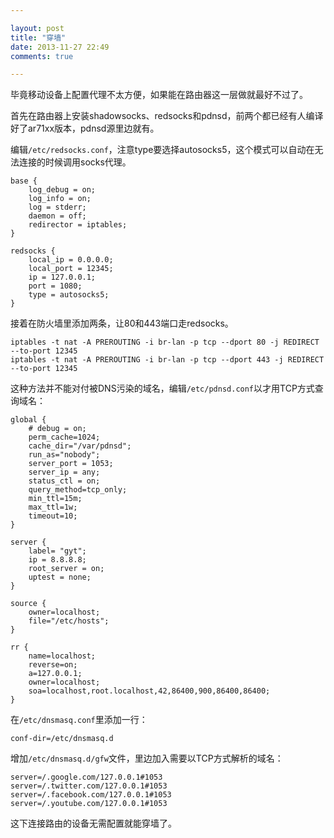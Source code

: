 ```yaml
---

layout: post
title: "穿墙"
date: 2013-11-27 22:49
comments: true

---
```

毕竟移动设备上配置代理不太方便，如果能在路由器这一层做就最好不过了。

首先在路由器上安装shadowsocks、redsocks和pdnsd，前两个都已经有人编译好了ar71xx版本，pdnsd源里边就有。

编辑`/etc/redsocks.conf`，注意type要选择autosocks5，这个模式可以自动在无法连接的时候调用socks代理。

	base {
		log_debug = on;
		log_info = on;
		log = stderr;
		daemon = off;
		redirector = iptables;
	}
			
	redsocks {
		local_ip = 0.0.0.0;
		local_port = 12345;
		ip = 127.0.0.1;
		port = 1080;
		type = autosocks5;
	}

接着在防火墙里添加两条，让80和443端口走redsocks。

	iptables -t nat -A PREROUTING -i br-lan -p tcp --dport 80 -j REDIRECT --to-port 12345
	iptables -t nat -A PREROUTING -i br-lan -p tcp --dport 443 -j REDIRECT --to-port 12345

这种方法并不能对付被DNS污染的域名，编辑`/etc/pdnsd.conf`以才用TCP方式查询域名：

	global {
		# debug = on;          
		perm_cache=1024;
		cache_dir="/var/pdnsd";
		run_as="nobody";
		server_port = 1053;    
		server_ip = any;
		status_ctl = on;
		query_method=tcp_only; 
		min_ttl=15m;
		max_ttl=1w;
		timeout=10;
	}

	server {
		label= "gyt";           
		ip = 8.8.8.8; 
		root_server = on;        
		uptest = none;          
	}

	source {
		owner=localhost;
		file="/etc/hosts";
	}

	rr {
		name=localhost;
		reverse=on;
		a=127.0.0.1;
		owner=localhost;
		soa=localhost,root.localhost,42,86400,900,86400,86400;
	}

在`/etc/dnsmasq.conf`里添加一行：

	conf-dir=/etc/dnsmasq.d

增加`/etc/dnsmasq.d/gfw`文件，里边加入需要以TCP方式解析的域名：

	server=/.google.com/127.0.0.1#1053
	server=/.twitter.com/127.0.0.1#1053
	server=/.facebook.com/127.0.0.1#1053
	server=/.youtube.com/127.0.0.1#1053

这下连接路由的设备无需配置就能穿墙了。